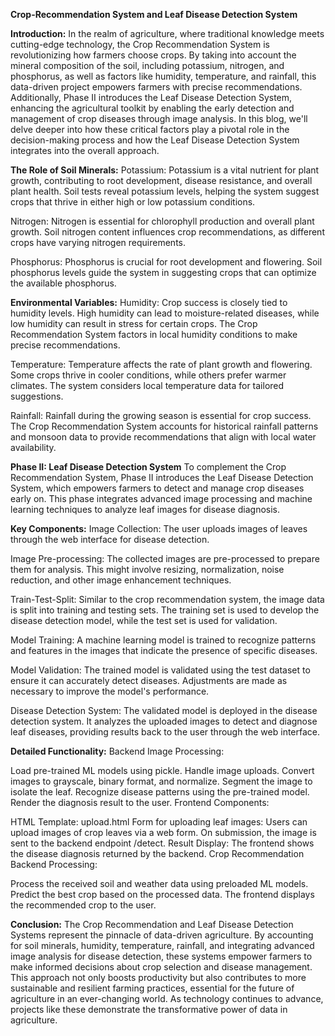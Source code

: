 **Crop-Recommendation System and Leaf Disease Detection System**

**Introduction:**
In the realm of agriculture, where traditional knowledge meets cutting-edge technology, the Crop Recommendation System is revolutionizing how farmers choose crops. By taking into account the mineral composition of the soil, including potassium, nitrogen, and phosphorus, as well as factors like humidity, temperature, and rainfall, this data-driven project empowers farmers with precise recommendations. Additionally, Phase II introduces the Leaf Disease Detection System, enhancing the agricultural toolkit by enabling the early detection and management of crop diseases through image analysis. In this blog, we'll delve deeper into how these critical factors play a pivotal role in the decision-making process and how the Leaf Disease Detection System integrates into the overall approach.

**The Role of Soil Minerals:**
Potassium: Potassium is a vital nutrient for plant growth, contributing to root development, disease resistance, and overall plant health. Soil tests reveal potassium levels, helping the system suggest crops that thrive in either high or low potassium conditions.

Nitrogen: Nitrogen is essential for chlorophyll production and overall plant growth. Soil nitrogen content influences crop recommendations, as different crops have varying nitrogen requirements.

Phosphorus: Phosphorus is crucial for root development and flowering. Soil phosphorus levels guide the system in suggesting crops that can optimize the available phosphorus.

**Environmental Variables:**
Humidity: Crop success is closely tied to humidity levels. High humidity can lead to moisture-related diseases, while low humidity can result in stress for certain crops. The Crop Recommendation System factors in local humidity conditions to make precise recommendations.

Temperature: Temperature affects the rate of plant growth and flowering. Some crops thrive in cooler conditions, while others prefer warmer climates. The system considers local temperature data for tailored suggestions.

Rainfall: Rainfall during the growing season is essential for crop success. The Crop Recommendation System accounts for historical rainfall patterns and monsoon data to provide recommendations that align with local water availability.

**Phase II: Leaf Disease Detection System**
To complement the Crop Recommendation System, Phase II introduces the Leaf Disease Detection System, which empowers farmers to detect and manage crop diseases early on. This phase integrates advanced image processing and machine learning techniques to analyze leaf images for disease diagnosis.

**Key Components:**
Image Collection: The user uploads images of leaves through the web interface for disease detection.

Image Pre-processing: The collected images are pre-processed to prepare them for analysis. This might involve resizing, normalization, noise reduction, and other image enhancement techniques.

Train-Test-Split: Similar to the crop recommendation system, the image data is split into training and testing sets. The training set is used to develop the disease detection model, while the test set is used for validation.

Model Training: A machine learning model is trained to recognize patterns and features in the images that indicate the presence of specific diseases.

Model Validation: The trained model is validated using the test dataset to ensure it can accurately detect diseases. Adjustments are made as necessary to improve the model's performance.

Disease Detection System: The validated model is deployed in the disease detection system. It analyzes the uploaded images to detect and diagnose leaf diseases, providing results back to the user through the web interface.

**Detailed Functionality:**
Backend Image Processing:

Load pre-trained ML models using pickle.
Handle image uploads.
Convert images to grayscale, binary format, and normalize.
Segment the image to isolate the leaf.
Recognize disease patterns using the pre-trained model.
Render the diagnosis result to the user.
Frontend Components:

HTML Template: upload.html
Form for uploading leaf images: Users can upload images of crop leaves via a web form. On submission, the image is sent to the backend endpoint /detect.
Result Display: The frontend shows the disease diagnosis returned by the backend.
Crop Recommendation Backend Processing:

Process the received soil and weather data using preloaded ML models.
Predict the best crop based on the processed data.
The frontend displays the recommended crop to the user.

**Conclusion:**
The Crop Recommendation and Leaf Disease Detection Systems represent the pinnacle of data-driven agriculture. By accounting for soil minerals, humidity, temperature, rainfall, and integrating advanced image analysis for disease detection, these systems empower farmers to make informed decisions about crop selection and disease management. This approach not only boosts productivity but also contributes to more sustainable and resilient farming practices, essential for the future of agriculture in an ever-changing world. As technology continues to advance, projects like these demonstrate the transformative power of data in agriculture.
